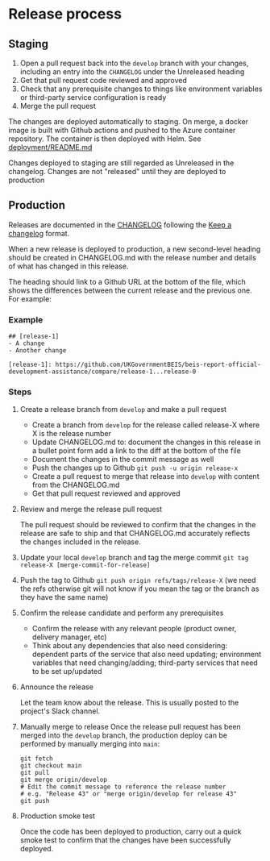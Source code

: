 # Release process

## Staging

1. Open a pull request back into the `develop` branch with your changes, including an entry into the `CHANGELOG` under the Unreleased heading
1. Get that pull request code reviewed and approved
1. Check that any prerequisite changes to things like environment variables or third-party service configuration is ready
1. Merge the pull request

The changes are deployed automatically to staging. On merge, a docker image is built with Github actions and pushed to 
the Azure container repository. The container is then deployed with Helm. See [deployment/README.md]()

Changes deployed to staging are still regarded as Unreleased in the changelog. Changes are not "released" until they are 
deployed to production

## Production

Releases are documented in the [CHANGELOG](../CHANGELOG.md) following the [Keep a changelog](https://keepachangelog.com/en/1.0.0/) format.

When a new release is deployed to production, a new second-level heading should be created in CHANGELOG.md with the release number and details of what has changed in this release.

The heading should link to a Github URL at the bottom of the file, which shows the differences between the current release and the previous one. For example:

### Example

```
## [release-1]
- A change
- Another change

[release-1]: https://github.com/UKGovernmentBEIS/beis-report-official-development-assistance/compare/release-1...release-0
```

### Steps

1. Create a release branch from `develop` and make a pull request
    * Create a branch from `develop` for the release called release-X where X is the release number
    * Update CHANGELOG.md to:
      document the changes in this release in a bullet point form
      add a link to the diff at the bottom of the file
    * Document the changes in the commit message as well
    * Push the changes up to Github `git push -u origin release-x`
    * Create a pull request to merge that release into `develop` with content from the CHANGELOG.md
    * Get that pull request reviewed and approved
1. Review and merge the release pull request
   
   The pull request should be reviewed to confirm that the changes in the release are safe to ship and that CHANGELOG.md accurately reflects the changes included in the release.
1. Update your local `develop` branch and tag the merge commit `git tag release-X [merge-commit-for-release]`
1. Push the tag to Github `git push origin refs/tags/release-X` (we need the
   refs otherwise git will not know if you mean the tag or the branch as they
   have the same name)
1. Confirm the release candidate and perform any prerequisites
    * Confirm the release with any relevant people (product owner, delivery manager, etc)
    * Think about any dependencies that also need considering: dependent parts of the service that also need updating; environment variables that need changing/adding; third-party services that need to be set up/updated
1. Announce the release
   
   Let the team know about the release. This is usually posted to the project's Slack channel.
1. Manually merge to release
   Once the release pull request has been merged into the `develop` branch, the production deploy can be performed by manually merging into `main`:
    ```
    git fetch
    git checkout main
    git pull
    git merge origin/develop
    # Edit the commit message to reference the release number
    # e.g. "Release 43" or "merge origin/develop for release 43"
    git push
    ```
1. Production smoke test
   
   Once the code has been deployed to production, carry out a quick smoke test to confirm that the changes have been successfully deployed.

